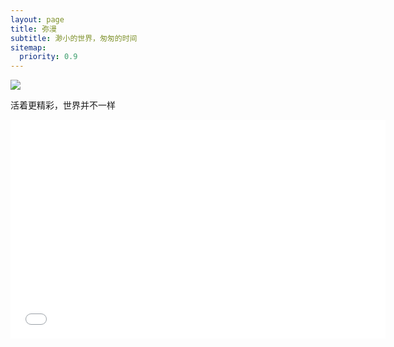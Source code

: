 ```yaml
---
layout: page
title: 弥漫
subtitle: 渺小的世界，匆匆的时间
sitemap:
  priority: 0.9
---
```


<img src="{{ '/assets/img/zq.jpg' | prepend: site.baseurl }}" id="about-img">

<div id="describe-text">
	<p>活着更精彩，世界并不一样</p>
	<!-- <p>Fork and use the theme from the <strong> <a href="https://github.com/knhash/Pudhina"> repository</a> </strong></p> -->
</div>

<div>
<div>
    <iframe src="/assets/img/bjt.html" width="600" height="350" frameborder="0" scrolling="no"></iframe>
</div>
</div>